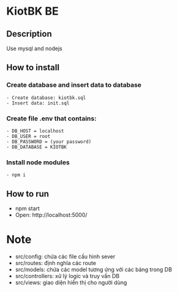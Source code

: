 # KiotBK BE

## Description

Use mysql and nodejs

## How to install

### Create database and insert data to database

    - Create database: kiotbk.sql
    - Insert data: init.sql

### Create file .env that contains:

    - DB_HOST = localhost
    - DB_USER = root
    - DB_PASSWORD = (your password)
    - DB_DATABASE = KIOTBK

### Install node modules

    - npm i

## How to run

- npm start
- Open: http://localhost:5000/

# Note

- src/config: chứa các file cấu hình sever
- src/routes: định nghĩa các route
- src/models: chứa các model tương ứng với các bảng trong DB
- src/controllers: xử lý logic và truy vấn DB
- src/views: giao diện hiển thị cho người dùng
